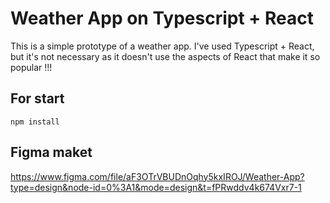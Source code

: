 # Weather App on Typescript + React

This is a simple prototype of a weather app. I've used Typescript + React, but it's not necessary as it doesn't use the aspects of React that make it so popular !!!

## For start 
```
npm install
```

## Figma maket 

https://www.figma.com/file/aF3OTrVBUDnOqhy5kxIROJ/Weather-App?type=design&node-id=0%3A1&mode=design&t=fPRwddv4k674Vxr7-1
